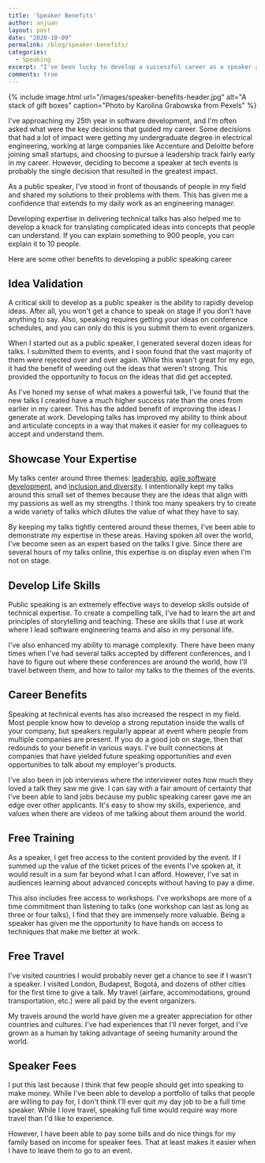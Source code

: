 ```yaml
---
title: 'Speaker Benefits'
author: anjuan
layout: post
date: "2020-10-09"
permalink: /blog/speaker-benefits/
categories:
  - Speaking
excerpt: "I've been lucky to develop a successful career as a speaker at tech events. Here are the benefits I've experienced being a speaker."
comments: true
---
```


 {% include image.html url="/images/speaker-benefits-header.jpg" alt="A stack of gift boxes" caption="Photo by Karolina Grabowska from Pexels" %}

I've approaching my 25th year in software development, and I'm often asked what were the key decisions that guided my career. Some decisions that had a lot of impact were getting my undergraduate degree in electrical engineering, working at large companies like Accenture and Deloitte before joining small startups, and choosing to pursue a leadership track fairly early in my career. However, deciding to become a speaker at tech events is probably the single decision that resulted in the greatest impact.

As a public speaker, I've stood in front of thousands of people in my field and shared my solutions to their problems with them. This has given me a confidence that extends to my daily work as an engineering manager.

Developing expertise in delivering technical talks has also helped me to develop a knack for translating complicated ideas into concepts that people can understand. If you can explain something to 900 people, you can explain it to 10 people.

Here are some other benefits to developing a public speaking career


## **Idea Validation**

A critical skill to develop as a public speaker is the ability to rapidly develop ideas. After all, you won't get a chance to speak on stage if you don't have anything to say. Also, speaking requires getting your ideas on conference schedules, and you can only do this is you submit them to event organizers.

When I started out as a public speaker, I generated several dozen ideas for talks. I submitted them to events, and I soon found that the vast majority of them were rejected over and over again. While this wasn't great for my ego, it had the benefit of weeding out the ideas that weren't strong. This provided the opportunity to focus on the ideas that did get accepted. 

As I've honed my sense of what makes a powerful talk, I've found that the new talks I created have a much higher success rate than the ones from earlier in my career. This has the added benefit of improving the ideas I generate at work. Developing talks has improved my ability to think about and articulate concepts in a way that makes it easier for my colleagues to accept and understand them.

## **Showcase Your Expertise**

My talks center around three themes: [leadership](https://anjuansimmons.com/talks/technical-leadership-through-the-underground-railroad/), [agile software development](https://anjuansimmons.com/talks/leadership-lessons-from-the-agile-manifesto/), and [inclusion and diversity](https://anjuansimmons.com/talks/lending-privilege/). I intentionally kept my talks around this small set of themes because they are the ideas that align with my passions as well as my strengths. I think too many speakers try to create a wide variety of talks which dilutes the value of what they have to say. 

By keeping my talks tightly centered around these themes, I've been able to demonstrate my expertise in these areas. Having spoken all over the world, I've become seen as an expert based on the talks I give. Since there are several hours of my talks online, this expertise is on display even when I'm not on stage.

## **Develop Life Skills**

Public speaking is an extremely effective ways to develop skills outside of technical expertise. To create a compelling talk, I've had to learn the art and principles of storytelling and teaching. These are skills that I use at work where I lead software engineering teams and also in my personal life.

I've also enhanced my ability to manage complexity. There have been many times when I've had several talks accepted by different conferences, and I have to figure out where these conferences are around the world, how I'll travel between them, and how to tailor my talks to the themes of the events.


## **Career Benefits**

Speaking at technical events has also increased the respect in my field. Most people know how to develop a strong reputation inside the walls of your company, but speakers regularly appear at event where people from multiple companies are present. If you do a good job on stage, then that redounds to your benefit in various ways. I've built connections at companies that have yielded future speaking opportunities and even opportunities to talk about my employer's products.

I've also been in job interviews where the interviewer notes how much they loved a talk they saw me give. I can say with a fair amount of certainty that I've been able to land jobs because my public speaking career gave me an edge over other applicants. It's easy to show my skills, experience, and values when there are videos of me talking about them around the world. 

## **Free Training**

As a speaker, I get free access to the content provided by the event. If I summed up the value of the ticket prices of the events I've spoken at, it would result in a sum far beyond what I can afford. However, I've sat in audiences learning about advanced concepts without having to pay a dime.

This also includes free access to workshops. I've workshops are more of a time commitment than listening to talks (one workshop can last as long as three or four talks), I find that they are immensely more valuable. Being a speaker has given me the opportunity to have hands on access to techniques that make me better at work.

## **Free Travel**

I've visited countries I would probably never get a chance to see if I wasn't a speaker. I visited London, Budapest, Bogotá, and dozens of other cities for the first time to give a talk. My travel (airfare, accommodations, ground transportation, etc.) were all paid by the event organizers.

My travels around the world have given me a greater appreciation for other countries and cultures. I've had experiences that I'll never forget, and I've grown as a human by taking advantage of seeing humanity around the world.

## **Speaker Fees**

I put this last because I think that few people should get into speaking to make money. While I've been able to develop a portfolio of talks that people are willing to pay for, I don't think I'll ever quit my day job to be a full time speaker. While I love travel, speaking full time would require way more travel than I'd like to experience.

However, I have been able to pay some bills and do nice things for my family based on income for speaker fees. That at least makes it easier when I have to leave them to go to an event.